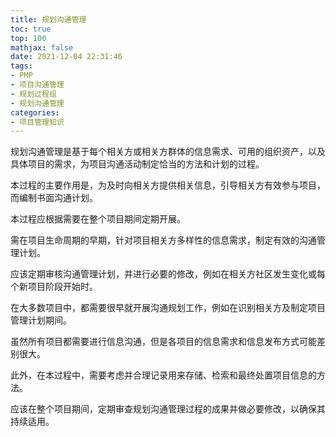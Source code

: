 ```yaml
---
title: 规划沟通管理
toc: true
top: 100
mathjax: false
date: 2021-12-04 22:31:46
tags:
- PMP
- 项目沟通管理
- 规划过程组
- 规划沟通管理
categories:
- 项目管理知识
---
```

规划沟通管理是基于每个相关方或相关方群体的信息需求、可用的组织资产，以及具体项目的需求，为项目沟通活动制定恰当的方法和计划的过程。

本过程的主要作用是，为及时向相关方提供相关信息，引导相关方有效参与项目，而编制书面沟通计划。

本过程应根据需要在整个项目期间定期开展。

需在项目生命周期的早期，针对项目相关方多样性的信息需求，制定有效的沟通管理计划。

应该定期审核沟通管理计划，并进行必要的修改，例如在相关方社区发生变化或每个新项目阶段开始时。

在大多数项目中，都需要很早就开展沟通规划工作，例如在识别相关方及制定项目管理计划期间。

虽然所有项目都需要进行信息沟通，但是各项目的信息需求和信息发布方式可能差别很大。

此外，在本过程中，需要考虑并合理记录用来存储、检索和最终处置项目信息的方法。

应该在整个项目期间，定期审查规划沟通管理过程的成果并做必要修改，以确保其持续适用。
